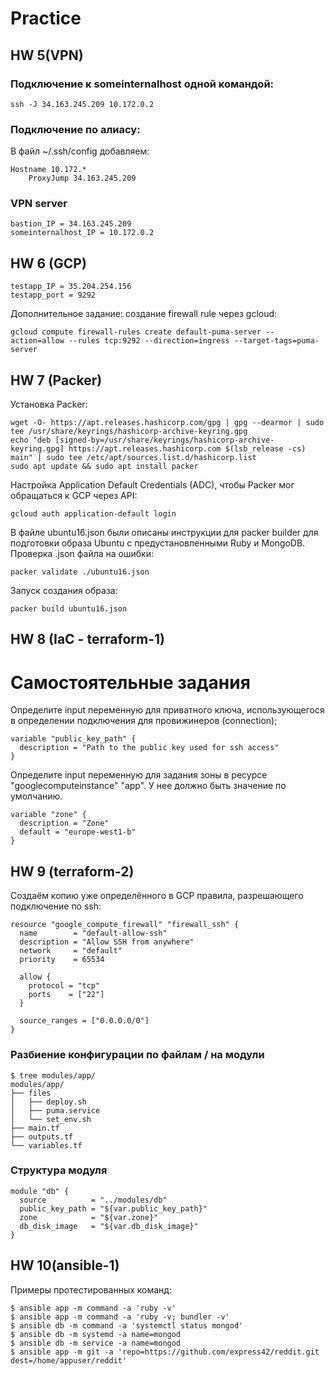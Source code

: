 # Practice
## HW 5(VPN)
### Подключение к someinternalhost одной командой:
```
ssh -J 34.163.245.209 10.172.0.2
```
### Подключение по алиасу:
В файл ~/.ssh/config добавляем:
```
Hostname 10.172.*
	ProxyJump 34.163.245.209
```

### VPN server
```
bastion_IP = 34.163.245.209
someinternalhost_IP = 10.172.0.2
```
## HW 6 (GCP)
```
testapp_IP = 35.204.254.156
testapp_port = 9292
```
Дополнительное задание: создание firewall rule через gcloud:
```
gcloud compute firewall-rules create default-puma-server --action=allow --rules tcp:9292 --direction=ingress --target-tags=puma-server
```
## HW 7 (Packer)
Установка Packer:
``` 
wget -O- https://apt.releases.hashicorp.com/gpg | gpg --dearmor | sudo tee /usr/share/keyrings/hashicorp-archive-keyring.gpg
echo "deb [signed-by=/usr/share/keyrings/hashicorp-archive-keyring.gpg] https://apt.releases.hashicorp.com $(lsb_release -cs) main" | sudo tee /etc/apt/sources.list.d/hashicorp.list
sudo apt update && sudo apt install packer
```
Настройка Application Default Credentials (ADC), чтобы Packer мог обращаться к GCP через API:
```
gcloud auth application-default login
```
В файле ubuntu16.json были описаны инструкции для packer builder для подготовки образа Ubuntu с предустановленными Ruby и MongoDB.
Проверка .json файла на ошибки:
```
packer validate ./ubuntu16.json
```
Запуск создания образа:
```
packer build ubuntu16.json
```

## HW 8 (IaC - terraform-1)
# Самостоятельные задания
Определите input переменную для приватного ключа, использующегося в определении подключения для провижинеров (connection);
```
variable "public_key_path" {
  description = "Path to the public key used for ssh access"
}
```
Определите input переменную для задания зоны в ресурсе "googlecomputeinstance" "app". У нее должно быть значение по умолчанию.

```
variable "zone" {
  description = "Zone"
  default = "europe-west1-b"
}
```

## HW 9 (terraform-2)
Создаём копию уже определённого в GCP правила, разрешающего подключение по ssh:
```
resource "google_compute_firewall" "firewall_ssh" {
  name        = "default-allow-ssh"
  description = "Allow SSH from anywhere"
  network     = "default"
  priority    = 65534

  allow {
    protocol = "tcp"
    ports    = ["22"]
  }

  source_ranges = ["0.0.0.0/0"]
}
```



### Разбиение конфигурации по файлам / на модули

```
$ tree modules/app/
modules/app/
├── files
│   ├── deploy.sh
│   ├── puma.service
│   └── set_env.sh
├── main.tf
├── outputs.tf
└── variables.tf
```

### Структура модуля

```
module "db" {
  source          = "../modules/db"
  public_key_path = "${var.public_key_path}"
  zone            = "${var.zone}"
  db_disk_image   = "${var.db_disk_image}"
}
```
## HW 10(ansible-1)
Примеры протестированных команд:
```
$ ansible app -m command -a 'ruby -v'
$ ansible app -m command -a 'ruby -v; bundler -v'
$ ansible db -m command -a 'systemctl status mongod'
$ ansible db -m systemd -a name=mongod
$ ansible db -m service -a name=mongod
$ ansible app -m git -a 'repo=https://github.com/express42/reddit.git dest=/home/appuser/reddit'
```
